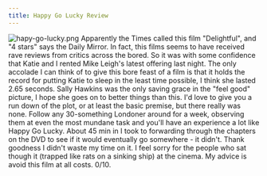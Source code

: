 ```yaml
---
title: Happy Go Lucky Review
---
```

![hapy-go-lucky.png](http://wp.roodesign.co.uk/wp-content/uploads/2008/09/hapy-go-lucky.png) Apparently the Times called this film "Delightful", and "4 stars" says the Daily Mirror. In fact, this films seems to have received rave reviews from critics across the bored. So it was with some confidence that Katie and I rented Mike Leigh's latest offering last night. The only accolade I can think of to give this bore feast of a film is that it holds the record for putting Katie to sleep in the least time possible, I think she lasted 2.65 seconds. Sally Hawkins was the only saving grace in the "feel good" picture, I hope she goes on to better things than this. I'd love to give you a run down of the plot, or at least the basic premise, but there really was none. Follow any 30-something Londoner around for a week, observing them at even the most mundane task and you'll have an experience a lot like Happy Go Lucky. About 45 min in I took to forwarding through the chapters on the DVD to see if it would eventually go somewhere - it didn't. Thank goodness I didn't waste my time on it. I feel sorry for the people who sat though it (trapped like rats on a sinking ship) at the cinema. My advice is avoid this film at all costs. 0/10.